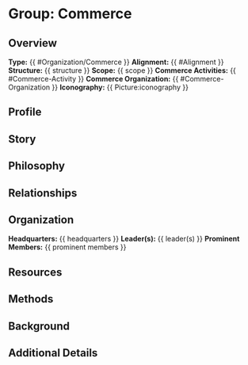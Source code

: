 # Group: Commerce

## Overview
**Type:** {{ #Organization/Commerce }}
**Alignment:** {{ #Alignment }}
**Structure:** {{ structure }}
**Scope:** {{ scope }}
**Commerce Activities:** {{ #Commerce-Activity }}
**Commerce Organization:** {{ #Commerce-Organization }}
**Iconography:** {{ Picture:iconography }}


## Profile


## Story


## Philosophy


## Relationships


## Organization
**Headquarters:** {{ headquarters }}
**Leader(s):** {{ leader(s) }}
**Prominent Members:** {{ prominent members }}


## Resources


## Methods


## Background


## Additional Details

